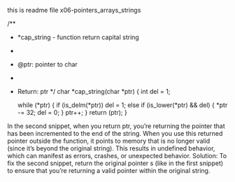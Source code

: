 this is readme file
x06-pointers_arrays_strings  

/**
 * *cap_string - function return capital string
 *
 * @ptr: pointer to char
 *
 * Return: ptr
*/
char *cap_string(char *ptr)
{
	int del = 1;

	while (*ptr)
	{
		if (is_delm(*ptr))
			del = 1;
		else if (is_lower(*ptr) && del)
		{
			*ptr -= 32;
			del = 0;
		}
		ptr++;
	}
	return (ptr);
}

In the second snippet, when you return ptr, you’re returning the pointer that has been incremented to the end of the string.
When you use this returned pointer outside the function, it points to memory that is no longer valid (since it’s beyond the original string).
This results in undefined behavior, which can manifest as errors, crashes, or unexpected behavior.
Solution:
To fix the second snippet, return the original pointer s (like in the first snippet) to ensure that you’re returning a valid pointer within the original string.
